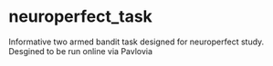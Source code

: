 # neuroperfect_task
Informative two armed bandit task designed for neuroperfect study. Desgined to be run online via Pavlovia
